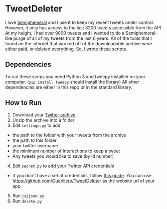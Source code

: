 # TweetDeleter
I love [Semiphemeral](https://github.com/micahflee/semiphemeral) and I use it to
keep my recent tweets under control. However, it only has access to the last 3200
tweets accessible from the API. At my height, I had over 9000 tweets and I wanted
to do a Semiphemeral-like purge of all of my tweets from the last 6 years. All of
the tools that I found on the internet that worked off of the downloadable archive
were either paid, or deleted everything. So, I wrote these scripts.

## Dependencies
To run these scrips you need Python 3 and tweepy installed on your computer.
(`pip install tweepy` should install the library) All other dependencies are
either in this repo or in the standard library.

## How to Run
1. Download your [Twitter archive](https://help.twitter.com/en/managing-your-account/how-to-download-your-twitter-archive)
2. Unzip the archive into a folder
3. Edit `settings.py` to add
  * the path to the folder with your tweets from the archive
  * the path to this folder
  * your twitter username
  * the minimum number of interactions to keep a tweet
  * Any tweets you would like to save (by id number)
4. Edit `secret.py` to add your Twitter API credentials
  * if you don't have a set of credentials, follow [this guide](https://python-twitter.readthedocs.io/en/latest/getting_started.html). You can use https://github.com/Guerillero/TweetDeleter as the website url of your app.
5. Run `js2json.py`
6. Run `delete.py`

